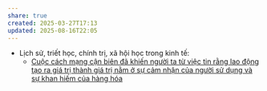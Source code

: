 ```yaml
---
share: true
created: 2025-03-27T17:13
updated: 2025-08-16T22:05
---
```

- Lịch sử, triết học, chính trị, xã hội học trong kinh tế: 
    - [Cuộc cách mạng cận biên đã khiến người ta từ việc tin rằng lao động tạo ra giá trị thành giá trị nằm ở sự cảm nhận của người sử dụng và sự khan hiếm của hàng hóa](../Kinh%20t%E1%BA%BF/Kinh%20t%E1%BA%BF%20h%C3%A0ng%20ho%C3%A1.%20Ti%E1%BB%81n%20t%E1%BB%87/L%E1%BB%8Bch%20s%E1%BB%AD,%20tri%E1%BA%BFt%20h%E1%BB%8Dc,%20ch%C3%ADnh%20tr%E1%BB%8B,%20x%C3%A3%20h%E1%BB%99i%20h%E1%BB%8Dc%20trong%20kinh%20t%E1%BA%BF/Tr%C6%B0%E1%BB%9Dng%20ph%C3%A1i/T%C3%A2n%20c%E1%BB%95%20%C4%91i%E1%BB%83n/Cu%E1%BB%99c%20c%C3%A1ch%20m%E1%BA%A1ng%20c%E1%BA%ADn%20bi%C3%AAn%20%C4%91%C3%A3%20khi%E1%BA%BFn%20ng%C6%B0%E1%BB%9Di%20ta%20t%E1%BB%AB%20vi%E1%BB%87c%20tin%20r%E1%BA%B1ng%20lao%20%C4%91%E1%BB%99ng%20t%E1%BA%A1o%20ra%20gi%C3%A1%20tr%E1%BB%8B%20th%C3%A0nh%20gi%C3%A1%20tr%E1%BB%8B%20n%E1%BA%B1m%20%E1%BB%9F%20s%E1%BB%B1%20c%E1%BA%A3m%20nh%E1%BA%ADn%20c%E1%BB%A7a%20ng%C6%B0%E1%BB%9Di%20s%E1%BB%AD%20d%E1%BB%A5ng%20v%C3%A0%20s%E1%BB%B1%20khan%20hi%E1%BA%BFm%20c%E1%BB%A7a%20h%C3%A0ng%20h%C3%B3a.md)


